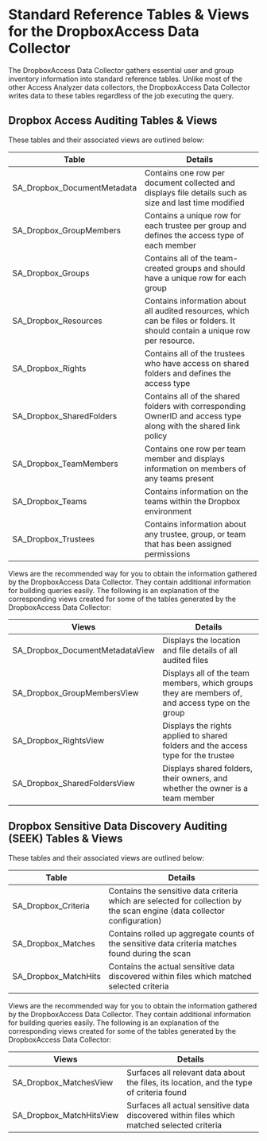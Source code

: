 # Standard Reference Tables & Views for the DropboxAccess Data Collector

The DropboxAccess Data Collector gathers essential user and group inventory information into
standard reference tables. Unlike most of the other Access Analyzer data collectors, the
DropboxAccess Data Collector writes data to these tables regardless of the job executing the query.

## Dropbox Access Auditing Tables & Views

These tables and their associated views are outlined below:

| Table                       | Details                                                                                                                       |
| --------------------------- | ----------------------------------------------------------------------------------------------------------------------------- |
| SA_Dropbox_DocumentMetadata | Contains one row per document collected and displays file details such as size and last time modified                         |
| SA_Dropbox_GroupMembers     | Contains a unique row for each trustee per group and defines the access type of each member                                   |
| SA_Dropbox_Groups           | Contains all of the team-created groups and should have a unique row for each group                                           |
| SA_Dropbox_Resources        | Contains information about all audited resources, which can be files or folders. It should contain a unique row per resource. |
| SA_Dropbox_Rights           | Contains all of the trustees who have access on shared folders and defines the access type                                    |
| SA_Dropbox_SharedFolders    | Contains all of the shared folders with corresponding OwnerID and access type along with the shared link policy               |
| SA_Dropbox_TeamMembers      | Contains one row per team member and displays information on members of any teams present                                     |
| SA_Dropbox_Teams            | Contains information on the teams within the Dropbox environment                                                              |
| SA_Dropbox_Trustees         | Contains information about any trustee, group, or team that has been assigned permissions                                     |

Views are the recommended way for you to obtain the information gathered by the DropboxAccess Data
Collector. They contain additional information for building queries easily. The following is an
explanation of the corresponding views created for some of the tables generated by the DropboxAccess
Data Collector:

| Views                           | Details                                                                                          |
| ------------------------------- | ------------------------------------------------------------------------------------------------ |
| SA_Dropbox_DocumentMetadataView | Displays the location and file details of all audited files                                      |
| SA_Dropbox_GroupMembersView     | Displays all of the team members, which groups they are members of, and access type on the group |
| SA_Dropbox_RightsView           | Displays the rights applied to shared folders and the access type for the trustee                |
| SA_Dropbox_SharedFoldersView    | Displays shared folders, their owners, and whether the owner is a team member                    |

## Dropbox Sensitive Data Discovery Auditing (SEEK) Tables & Views

These tables and their associated views are outlined below:

| Table                | Details                                                                                                                  |
| -------------------- | ------------------------------------------------------------------------------------------------------------------------ |
| SA_Dropbox_Criteria  | Contains the sensitive data criteria which are selected for collection by the scan engine (data collector configuration) |
| SA_Dropbox_Matches   | Contains rolled up aggregate counts of the sensitive data criteria matches found during the scan                         |
| SA_Dropbox_MatchHits | Contains the actual sensitive data discovered within files which matched selected criteria                               |

Views are the recommended way for you to obtain the information gathered by the DropboxAccess Data
Collector. They contain additional information for building queries easily. The following is an
explanation of the corresponding views created for some of the tables generated by the DropboxAccess
Data Collector:

| Views                    | Details                                                                                    |
| ------------------------ | ------------------------------------------------------------------------------------------ |
| SA_Dropbox_MatchesView   | Surfaces all relevant data about the files, its location, and the type of criteria found   |
| SA_Dropbox_MatchHitsView | Surfaces all actual sensitive data discovered within files which matched selected criteria |
